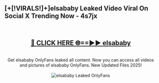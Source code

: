 <h2>[+[!VIRALS!]+]elsababy Leaked Video Viral On Social X Trending Now - 4s7jx</h2>
<br>
<div align="center">
<h2><a href="https://libra.edu.pl?elsababy" rel="nofollow">🔴 CLICK HERE 🌐==►► elsababy</a></h2>
<br>
Get elsababy OnlyFans leaked all content. Now you can access all videos and pictures of elsababy OnlyFans. New Updated Files 2025!
<br>
<br>
<a href="https://libra.edu.pl?elsababy" rel="nofollow" data-target="animated-image.originalLink"><img src="https://i.ibb.co.com/WyWwxjT/player-gif2.gif" alt="elsababy Leaked OnlyFans" style="max-width: 100%; display: inline-block;" data-target="animated-image.originalImage"></a>
</div>
<br>